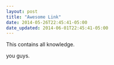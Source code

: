 ```yaml
---
layout: post
title: "Awesome Link"
date: 2014-05-26T22:45:41-05:00
date_updated: 2014-06-01T22:45:41-05:00
---
```


This contains all knowledge.

you guys.
